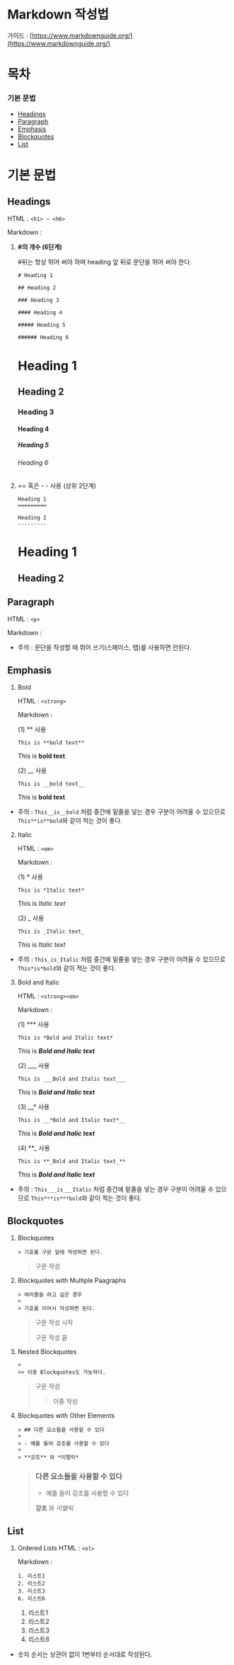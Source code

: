 # Markdown 작성법

가이드 : [https://www.markdownguide.org/](https://www.markdownguide.org/)

# 목차

### 기본 문법

- [Headings](#headings)
- [Paragraph](#paragraph)
- [Emphasis](#emphasis)
- [Blockquotes](#blockquotes)
- [List](#list)

# 기본 문법

## Headings

HTML : ``` <h1> ~ <h6> ```

Markdown : 

1. **#의 개수 (6단계)**
    
    #뒤는 항상 뛰어 써야 하며 heading 앞 뒤로 문단을 뛰어 써야 한다.
    
    ```
    # Heading 1
    
    ## Heading 2
    
    ### Heading 3
    
    #### Heading 4
    
    ##### Heading 5
    
    ###### Heading 6
    ```
    
    # Heading 1
    
    ## Heading 2
    
    ### Heading 3
    
    #### Heading 4
    
    ##### Heading 5
    
    ###### Heading 6
    

2. == 혹은 - - 사용 (상위 2단계)
    ```
    Heading 1
    =========
    
    Heading 2
    ---------
    ```
    Heading 1
    =========
    
    Heading 2
    ---------
    

## Paragraph

HTML : ``` <p> ```

Markdown : 

* 주의 : 문단을 작성할 때 뛰어 쓰기(스페이스, 탭)를 사용하면 안된다.

## Emphasis

1. Bold
   
   HTML : ```<strong>```

   Markdown :

   (1) ** 사용
   ```
   This is **bold text**
   ```
   This is **bold text**

   (2) __ 사용
    ```
   This is __bold text__
   ```
   This is __bold text__
   

* 주의 : ```This__is__bold``` 처럼 중간에 밑줄을 넣는 경우 구분이 어려울 수 있으므로 ```This**is**bold```와 같이 적는 것이 좋다.
  
2. Italic

   HTML : ```<em>```

   Markdown :

   (1) * 사용
   ```
   This is *Italic text*
   ```
   This is *Italic text*

   (2) _ 사용
    ```
   This is _Italic text_
   ```
   This is _Italic text_
   
* 주의 : ```This_is_Italic``` 처럼 중간에 밑줄을 넣는 경우 구분이 어려울 수 있으므로 ```This*is*bold```와 같이 적는 것이 좋다.

3. Bold and Italic

   HTML : ```<strong><em>```

   Markdown :

   (1) *** 사용
   ```
   This is *Bold and Italic text*
   ```
   This is ***Bold and Italic text***

   (2) ___ 사용
    ```
   This is ___Bold and Italic text___
   ```
   This is ___Bold and Italic text___

   (3) __* 사용
   ```
   This is __*Bold and Italic text*__
   ```
   This is __*Bold and Italic text*__

   (4) **_ 사용
   ```
   This is **_Bold and Italic text_**
   ```
   This is **_Bold and Italic text_**
   
* 주의 : ```This___is___Italic``` 처럼 중간에 밑줄을 넣는 경우 구분이 어려울 수 있으므로 ```This***is***bold```와 같이 적는 것이 좋다.

## Blockquotes

1. Blockquotes
   ```
   > 기호를 구문 앞에 작성하면 된다.
   ```
   > 구문 작성

2. Blockquotes with Multiple Paagraphs
   ```
   > 여러줄을 하고 싶은 경우
   >
   > 기호를 이어서 작성하면 된다.
   ```
   > 구문 작성 시작
   >
   > 구문 작성 끝
   
3. Nested Blockquotes
   ```
   >
   >> 이중 Blockquotes도 가능하다.
   ```
   > 구문 작성
   >> 이중 작성

4. Blockquotes with Other Elements
   ```
   > ## 다른 요소들을 사용할 수 있다
   >
   > - 예를 들어 강조를 사용할 수 있다
   >
   > **강조** 와 *이탤릭*
   ```
   > ### 다른 요소들을 사용할 수 있다
   >
   > - 예를 들어 강조를 사용할 수 있다
   >   
   > **강조** 와 *이탤릭*
   
## List 

1. Ordered Lists
   HTML : ```<ol>```

   Markdown :
   ```
   1. 리스트1
   2. 리스트2
   3. 리스트3
   6. 리스트6
   ```

   1. 리스트1
   2. 리스트2
   3. 리스트3
   6. 리스트6
* 숫자 순서는 상관이 없이 1번부터 순서대로 작성된다.
   
